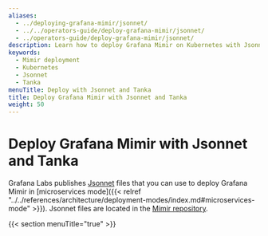 ```yaml
---
aliases:
  - ../deploying-grafana-mimir/jsonnet/
  - ../../operators-guide/deploy-grafana-mimir/jsonnet/
  - ../operators-guide/deploy-grafana-mimir/jsonnet/
description: Learn how to deploy Grafana Mimir on Kubernetes with Jsonnet and Tanka.
keywords:
  - Mimir deployment
  - Kubernetes
  - Jsonnet
  - Tanka
menuTitle: Deploy with Jsonnet and Tanka
title: Deploy Grafana Mimir with Jsonnet and Tanka
weight: 50
---
```


# Deploy Grafana Mimir with Jsonnet and Tanka

Grafana Labs publishes [Jsonnet](https://jsonnet.org/) files that you can use to deploy Grafana Mimir in [microservices mode]({{< relref "../../references/architecture/deployment-modes/index.md#microservices-mode" >}}).
Jsonnet files are located in the [Mimir repository](https://github.com/grafana/mimir/tree/main/operations/mimir).

{{< section menuTitle="true" >}}
